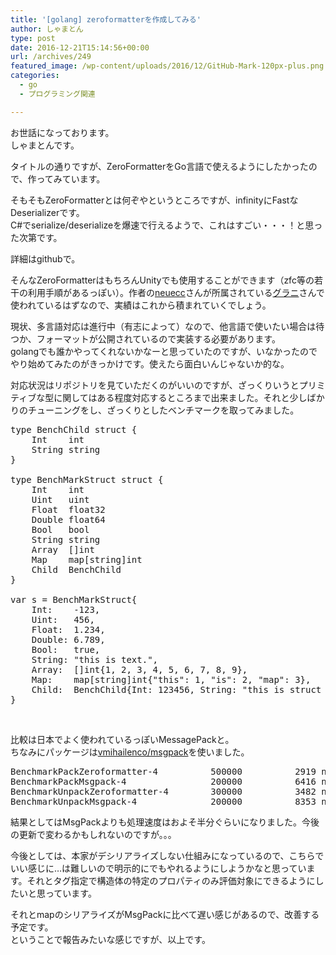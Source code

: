 ```yaml
---
title: '[golang] zeroformatterを作成してみる'
author: しゃまとん
type: post
date: 2016-12-21T15:14:56+00:00
url: /archives/249
featured_image: /wp-content/uploads/2016/12/GitHub-Mark-120px-plus.png
categories:
  - go
  - プログラミング関連

---
```

お世話になっております。  
しゃまとんです。

タイトルの通りですが、ZeroFormatterをGo言語で使えるようにしたかったので、作ってみています。



そもそもZeroFormatterとは何ぞやというところですが、infinityにFastなDeserializerです。  
C#でserialize/deserializeを爆速で行えるようで、これはすごい・・・！と思った次第です。

詳細はgithubで。



そんなZeroFormatterはもちろんUnityでも使用することができます（zfc等の若干の利用手順があるっぽい）。作者の[neuecc][1]さんが所属されている[グラニ][2]さんで使われているはずなので、実績はこれから積まれていくでしょう。

現状、多言語対応は進行中（有志によって）なので、他言語で使いたい場合は待つか、フォーマットが公開されているので実装する必要があります。  
golangでも誰かやってくれないかなーと思っていたのですが、いなかったのでやり始めてみたのがきっかけです。使えたら面白いんじゃないか的な。

対応状況はリポジトリを見ていただくのがいいのですが、ざっくりいうとプリミティブな型に関してはある程度対応するところまで出来ました。それと少しばかりのチューニングをし、ざっくりとしたベンチマークを取ってみました。

<pre class="lang:go decode:true" title="BenchMarkStruct">type BenchChild struct {
    Int    int
    String string
}

type BenchMarkStruct struct {
    Int    int
    Uint   uint
    Float  float32
    Double float64
    Bool   bool
    String string
    Array  []int
    Map    map[string]int
    Child  BenchChild
}

var s = BenchMarkStruct{
    Int:    -123,
    Uint:   456,
    Float:  1.234,
    Double: 6.789,
    Bool:   true,
    String: "this is text.",
    Array:  []int{1, 2, 3, 4, 5, 6, 7, 8, 9},
    Map:    map[string]int{"this": 1, "is": 2, "map": 3},
    Child:  BenchChild{Int: 123456, String: "this is struct of child"},
}</pre>

&nbsp;

比較は日本でよく使われているっぽいMessagePackと。  
ちなみにパッケージは[vmihailenco/msgpack][3]を使いました。

<pre class="lang:default decode:true" title="benchmark">BenchmarkPackZeroformatter-4          500000          2919 ns/op         760 B/op         14 allocs/op
BenchmarkPackMsgpack-4                200000          6416 ns/op        1000 B/op         14 allocs/op
BenchmarkUnpackZeroformatter-4        300000          3482 ns/op         976 B/op         29 allocs/op
BenchmarkUnpackMsgpack-4              200000          8353 ns/op        1024 B/op         33 allocs/op</pre>

結果としてはMsgPackよりも処理速度はおよそ半分ぐらいになりました。今後の更新で変わるかもしれないのですが。。。

今後としては、本家がデシリアライズしない仕組みになっているので、こちらでいい感じに&#8230;は難しいので明示的にでもやれるようにしようかなと思っています。それとタグ指定で構造体の特定のプロパティのみ評価対象にできるようにしたいと思っています。

それとmapのシリアライズがMsgPackに比べて遅い感じがあるので、改善する予定です。  
ということで報告みたいな感じですが、以上です。

 [1]: https://twitter.com/neuecc
 [2]: http://grani.jp/
 [3]: https://github.com/vmihailenco/msgpack